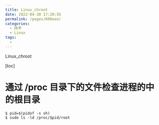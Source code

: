 ```yaml
---
title: Linux_chroot
date: 2022-04-30 17:20:55
permalink: /pages/696eee/
categories:
  - 技术
  - Linux
tags:
  - 
---
```

Linux_chroot

[toc]

#

# 通过 /proc 目录下的文件检查进程的中的根目录
```
$ pid=$(pidof -s sh)
$ sudo ls -ld /proc/$pid/root
```